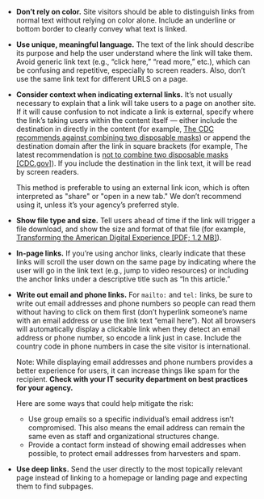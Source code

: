 - **Don’t rely on color.** Site visitors should be able to distinguish links from normal text without relying on color alone. Include an underline or bottom border to clearly convey what text is linked.
- **Use unique, meaningful language.** The text of the link should describe its purpose and help the user understand where the link will take them. Avoid generic link text (e.g., “click here,” “read more,” etc.), which can be confusing and repetitive, especially to screen readers. Also, don’t use the same link text for different URLS on a page.
- **Consider context when indicating external links.** It’s not usually necessary to explain that a link will take users to a page on another site. If it will cause confusion to not indicate a link is external, specify where the link’s taking users within the content itself — either include the destination in directly in the content (for example, [The CDC recommends against combining two disposable masks](https://www.cdc.gov/coronavirus/2019-ncov/your-health/effective-masks.html)) or append the destination domain after the link in square brackets (for example, The latest recommendation is [not to combine two disposable masks [CDC.gov]](https://www.cdc.gov/coronavirus/2019-ncov/your-health/effective-masks.html)). If you include the destination in the link text, it will be read by screen readers.

  This method is preferable to using an external link icon, which is often interpreted as "share" or "open in a new tab." We don’t recommend using it, unless it’s your agency’s preferred style.

- **Show file type and size.** Tell users ahead of time if the link will trigger a file download, and show the size and format of that file (for example, [Transforming the American Digital Experience [PDF; 1.2 MB]](https://designsystem.digital.gov/files/next/Transforming-the-American-digital-experience.pdf)).
- **In-page links.** If you’re using anchor links, clearly indicate that these links will scroll the user down on the same page by indicating where the user will go in the link text (e.g., <span class="text-underline">jump to video resources</span>) or including the anchor links under a descriptive title such as “In this article.”
- **Write out email and phone links.** For `mailto:` and `tel:` links, be sure to write out email addresses and phone numbers so people can read them without having to click on them first (don’t hyperlink someone’s name with an email address or use the link text “email here”). Not all browsers will automatically display a clickable link when they detect an email address or phone number, so encode a link just in case. Include the country code in phone numbers in case the site visitor is international.

  Note: While displaying email addresses and phone numbers provides a better experience for users, it can increase things like spam for the recipient. **Check with your IT security department on best practices for your agency.**

  Here are some ways that could help mitigate the risk:

  - Use group emails so a specific individual’s email address isn’t compromised. This also means the email address can remain the same even as staff and organizational structures change.
  - Provide a contact form instead of showing email addresses when possible, to protect email addresses from harvesters and spam.

- **Use deep links.** Send the user directly to the most topically relevant page instead of linking to a homepage or landing page and expecting them to find subpages.